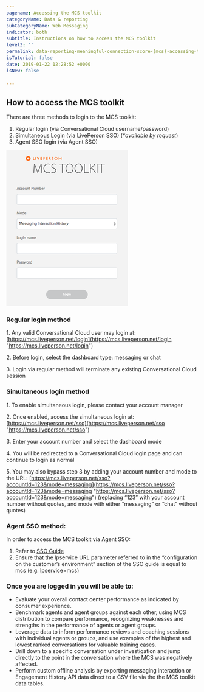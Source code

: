 ```yaml
---
pagename: Accessing the MCS toolkit
categoryName: Data & reporting
subCategoryName: Web Messaging
indicator: both
subtitle: Instructions on how to access the MCS toolkit
level3: ''
permalink: data-reporting-meaningful-connection-score-(mcs)-accessing-the-toolkit.html
isTutorial: false
date: 2019-01-22 12:28:52 +0000
isNew: false

---
```

## How to access the MCS toolkit

There are three methods to login to the MCS toolkit:

1. Regular login (via Conversational Cloud username/password)
2. Simultaneous Login (via LivePerson SSO) (_*available by request_)
3. Agent SSO login (via Agent SSO)

![](/img/Accessing-MCS-toolkit1.png)

### Regular login method

1\. Any valid Conversational Cloud user may login at: [https://mcs.liveperson.net/login](https://mcs.liveperson.net/login "https://mcs.liveperson.net/login")

2\. Before login, select the dashboard type: messaging or chat

3\. Login via regular method will terminate any existing Conversational Cloud session

### Simultaneous login method

1\. To enable simultaneous login, please contact your account manager

2\. Once enabled, access the simultaneous login at: [https://mcs.liveperson.net/sso](https://mcs.liveperson.net/sso "https://mcs.liveperson.net/sso")

3\. Enter your account number and select the dashboard mode

4\. You will be redirected to a Conversational Cloud login page and can continue to login as normal

5\. You may also bypass step 3 by adding your account number and mode to the URL: [https://mcs.liveperson.net/sso?accountId=123&mode=messaging](https://mcs.liveperson.net/sso?accountId=123&mode=messaging "https://mcs.liveperson.net/sso?accountId=123&mode=messaging") (replacing “123” with your account number without quotes, and mode with either “messaging” or “chat” without quotes)

### **Agent SSO method:**

In order to access the MCS toolkit via Agent SSO:

1. Refer to [SSO Guide](https://knowledge.liveperson.com/security-regulations-login-sso-unified-login.html)
2. Ensure that the lpservice URL parameter referred to in the “configuration on the customer’s environment” section of the SSO guide is equal to mcs (e.g. lpservice=mcs)

### Once you are logged in you will be able to:

* Evaluate your overall contact center performance as indicated by consumer experience.
* Benchmark agents and agent groups against each other, using MCS distribution to compare performance, recognizing weaknesses and strengths in the performance of agents or agent groups.
* Leverage data to inform performance reviews and coaching sessions with individual agents or groups, and use examples of the highest and lowest ranked conversations for valuable training cases.
* Drill down to a specific conversation under investigation and jump directly to the point in the conversation where the MCS was negatively affected.
* Perform custom offline analysis by exporting messaging interaction or Engagement History API data direct to a CSV file via the the MCS toolkit data tables.
